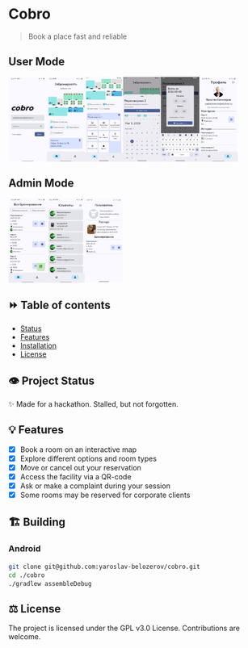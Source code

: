 # Cobro 
> Book a place fast and reliable
## User Mode
<div style="display: flex; flex-direction: row;">
<img style="width: 15%;" alt="" src="/misc/screenshots/login.jpg" />
<img style="width: 15%;" alt="" src="/misc/screenshots/book1.jpg" />
<img style="width: 15%;" alt="" src="/misc/screenshots/book2.jpg" />
<img style="width: 15%;" alt="" src="/misc/screenshots/book3.jpg" />
<img style="width: 15%;" alt="" src="/misc/screenshots/book4.jpg" />
<img style="width: 15%;" alt="" src="/misc/screenshots/view.jpg" />
</div>

## Admin Mode
<div style="display: flex; flex-direction: row;">
<img style="width: 15%;" alt="" src="/misc/screenshots/admin_closest.jpg" />
<img style="width: 15%;" alt="" src="/misc/screenshots/admin_users.jpg" />
<img style="width: 15%;" alt="" src="/misc/screenshots/admin_user_details.jpg" />
</div>

## ⏩ Table of contents
- [Status](#-project-status)
- [Features](#-features)
- [Installation](#-building)
- [License](#-license)

## 👁 Project Status
✨  Made for a hackathon. Stalled, but not forgotten. 

## 💡 Features
- [x] Book a room on an interactive map 
- [x] Explore different options and room types 
- [x] Move or cancel out your reservation
- [x] Access the facility via a QR-code 
- [x] Ask or make a complaint during your session
- [x] Some rooms may be reserved for corporate clients

## 🏗 Building
### Android
   ```sh
   git clone git@github.com:yaroslav-belozerov/cobro.git 
   cd ./cobro
   ./gradlew assembleDebug
   ```

## ⚖ License
The project is licensed under the GPL v3.0 License.
Contributions are welcome.
